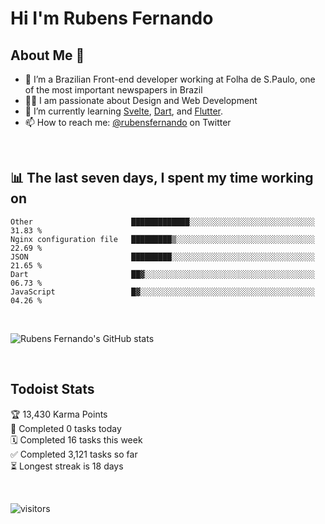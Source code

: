 # Hi I'm Rubens Fernando

## About Me 🚀

- 🌱 I’m a Brazilian Front-end developer working at Folha de S.Paulo, one of the most important newspapers in Brazil
- 👨‍💻 I am passionate about Design and Web Development
- 📖 I’m currently learning [Svelte](https://svelte.dev/), [Dart](https://dart.dev/), and [Flutter](https://flutter.dev/).
- 📫 How to reach me: [@rubensfernando](https://twitter.com/rubensfernando) on Twitter

<br />

## 📊 The last seven days, I spent my time working on

<!--START_SECTION:waka-->
```text
Other                      █████████████░░░░░░░░░░░░░░░░░░░░░░░░░░░░   31.83 % 
Nginx configuration file   █████████▒░░░░░░░░░░░░░░░░░░░░░░░░░░░░░░░   22.69 % 
JSON                       █████████░░░░░░░░░░░░░░░░░░░░░░░░░░░░░░░░   21.65 % 
Dart                       ██▓░░░░░░░░░░░░░░░░░░░░░░░░░░░░░░░░░░░░░░   06.73 % 
JavaScript                 █▓░░░░░░░░░░░░░░░░░░░░░░░░░░░░░░░░░░░░░░░   04.26 % 
```
<!--END_SECTION:waka-->

<br />

![Rubens Fernando's GitHub stats](https://github-readme-stats.vercel.app/api?username=rubensfernando&show_icons=true&hide_border=true)

<br />

## Todoist Stats

<!-- TODO-IST:START -->
🏆  13,430 Karma Points           
🌸  Completed 0 tasks today           
🗓  Completed 16 tasks this week           
✅  Completed 3,121 tasks so far           
⏳  Longest streak is 18 days
<!-- TODO-IST:END -->

<br>

![visitors](https://visitor-badge.laobi.icu/badge?page_id=rubensfernando.rubensfernando)

